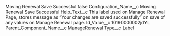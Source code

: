 <?xml version="1.0" encoding="UTF-8"?>
<CustomMetadata xmlns="http://soap.sforce.com/2006/04/metadata" xmlns:xsi="http://www.w3.org/2001/XMLSchema-instance" xmlns:xsd="http://www.w3.org/2001/XMLSchema">
    <label>Moving Renewal Save Successful</label>
    <protected>false</protected>
    <values>
        <field>Configuration_Name__c</field>
        <value xsi:type="xsd:string">Moving Renewal Save Successful</value>
    </values>
    <values>
        <field>Help_Text__c</field>
        <value xsi:type="xsd:string">This label used on Manage Renewal Page, stores message as “Your changes are saved successfully” on save of any values on Manage Renewal page.</value>
    </values>
    <values>
        <field>Id_Value__c</field>
        <value xsi:type="xsd:string">10190000002jdYL</value>
    </values>
    <values>
        <field>Parent_Component_Name__c</field>
        <value xsi:type="xsd:string">ManageRenewal</value>
    </values>
    <values>
        <field>Type__c</field>
        <value xsi:type="xsd:string">Label</value>
    </values>
</CustomMetadata>
